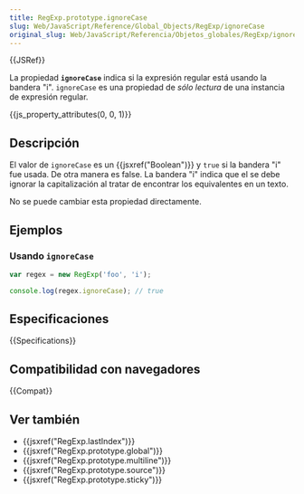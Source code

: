 ```yaml
---
title: RegExp.prototype.ignoreCase
slug: Web/JavaScript/Reference/Global_Objects/RegExp/ignoreCase
original_slug: Web/JavaScript/Referencia/Objetos_globales/RegExp/ignoreCase
---
```


{{JSRef}}

La propiedad **`ignoreCase`** indica si la expresión regular está usando la bandera "i". `ignoreCase` es una propiedad de _sólo lectura_ de una instancia de expresión regular.

{{js_property_attributes(0, 0, 1)}}

## Descripción

El valor de `ignoreCase` es un {{jsxref("Boolean")}} y `true` si la bandera "i" fue usada. De otra manera es false. La bandera "i" indica que el se debe ignorar la capitalización al tratar de encontrar los equivalentes en un texto.

No se puede cambiar esta propiedad directamente.

## Ejemplos

### Usando `ignoreCase`

```js
var regex = new RegExp('foo', 'i');

console.log(regex.ignoreCase); // true
```

## Especificaciones

{{Specifications}}

## Compatibilidad con navegadores

{{Compat}}

## Ver también

- {{jsxref("RegExp.lastIndex")}}
- {{jsxref("RegExp.prototype.global")}}
- {{jsxref("RegExp.prototype.multiline")}}
- {{jsxref("RegExp.prototype.source")}}
- {{jsxref("RegExp.prototype.sticky")}}
